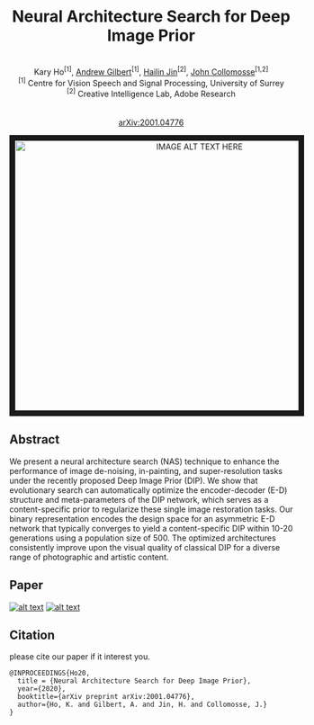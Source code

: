 
<div align="center">
	
#  Neural Architecture Search for Deep Image Prior
\
Kary Ho<sup>[1]</sup>, [Andrew Gilbert](https://www.surrey.ac.uk/people/andrew-gilbert)<sup>[1]</sup>, [Hailin Jin](https://research.adobe.com/person/hailin-jin/)<sup>[2]</sup>, [John Collomosse](http://personal.ee.surrey.ac.uk/Personal/J.Collomosse/index.php)<sup>[1,2]</sup> \
<sup>[1]</sup> Centre for Vision Speech and Signal Processing, University of Surrey \
<sup>[2]</sup> Creative Intelligence Lab, Adobe Research \
\
\
 [arXiv:2001.04776](https://arxiv.org/abs/2001.04776)
</div>


<div align="center">
<a href="http://www.youtube.com/watch?feature=player_embedded&v=6JbqKdbHZb8
" target="_blank"><img src="http://img.youtube.com/vi/6JbqKdbHZb8/0.jpg" 
alt="IMAGE ALT TEXT HERE" width="640" height="480" border="10" /></a>
</div>

## Abstract

We present a neural architecture search (NAS) technique to enhance the performance of image de-noising, in-painting, and super-resolution tasks under the recently proposed Deep Image Prior (DIP).  We show that evolutionary search can automatically optimize the encoder-decoder (E-D) structure and meta-parameters of the DIP network, which serves as a content-specific prior to regularize these single image restoration tasks.  Our binary representation encodes the design space for an asymmetric E-D network that typically converges to yield a content-specific DIP within 10-20 generations using a population size of 500. The optimized architectures consistently improve upon the visual quality of classical DIP for a diverse range of photographic and artistic content.

## Paper

[![alt text](https://github.com/wackygerbs/NAS-DIP/blob/master/FrontPage.png)](https://arxiv.org/abs/2001.04776) 
[![alt text](https://github.com/wackygerbs/NAS-DIP/blob/master/PDF_file_icon.png)](https://arxiv.org/abs/2001.04776) 

## Citation

please cite our paper if it interest you.

```
@INPROCEEDINGS{Ho20,
  title = {Neural Architecture Search for Deep Image Prior},
  year={2020},
  booktitle={arXiv preprint arXiv:2001.04776}, 
  author={Ho, K. and Gilbert, A. and Jin, H. and Collomosse, J.} 
}
```
